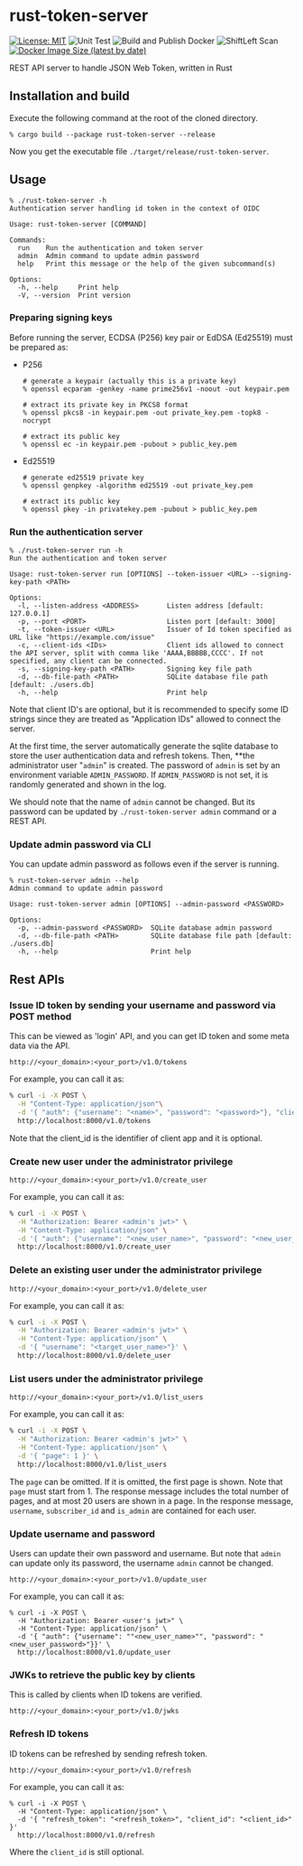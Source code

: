 # rust-token-server

[![License: MIT](https://img.shields.io/badge/License-MIT-blue.svg)](LICENSE)
![Unit Test](https://github.com/junkurihara/rust-token-server/actions/workflows/ci.yml/badge.svg)
![Build and Publish Docker](https://github.com/junkurihara/rust-token-server/actions/workflows/docker_build_push.yml/badge.svg)
![ShiftLeft Scan](https://github.com/junkurihara/rust-token-server/actions/workflows/shiftleft-analysis.yml/badge.svg)
[![Docker Image Size (latest by date)](https://img.shields.io/docker/image-size/jqtype/id-token-server)](https://hub.docker.com/r/jqtype/id-token-server)


REST API server to handle JSON Web Token, written in Rust

## Installation and build

Execute the following command at the root of the cloned directory.

```bash:
% cargo build --package rust-token-server --release
```

Now you get the executable file `./target/release/rust-token-server`.

## Usage

```bash:
% ./rust-token-server -h
Authentication server handling id token in the context of OIDC

Usage: rust-token-server [COMMAND]

Commands:
  run    Run the authentication and token server
  admin  Admin command to update admin password
  help   Print this message or the help of the given subcommand(s)

Options:
  -h, --help     Print help
  -V, --version  Print version
```

### Preparing signing keys

Before running the server, ECDSA (P256) key pair or EdDSA (Ed25519) must be prepared as:

- P256

    ```bash:
    # generate a keypair (actually this is a private key)
    % openssl ecparam -genkey -name prime256v1 -noout -out keypair.pem

    # extract its private key in PKCS8 format
    % openssl pkcs8 -in keypair.pem -out private_key.pem -topk8 -nocrypt

    # extract its public key
    % openssl ec -in keypair.pem -pubout > public_key.pem
    ```

- Ed25519

    ```bash:
    # generate ed25519 private key
    % openssl genpkey -algorithm ed25519 -out private_key.pem

    # extract its public key
    % openssl pkey -in privatekey.pem -pubout > public_key.pem
    ```

### Run the authentication server

```bash:
% ./rust-token-server run -h
Run the authentication and token server

Usage: rust-token-server run [OPTIONS] --token-issuer <URL> --signing-key-path <PATH>

Options:
  -l, --listen-address <ADDRESS>       Listen address [default: 127.0.0.1]
  -p, --port <PORT>                    Listen port [default: 3000]
  -t, --token-issuer <URL>             Issuer of Id token specified as URL like "https://example.com/issue"
  -c, --client-ids <IDs>               Client ids allowed to connect the API server, split with comma like 'AAAA,BBBBB,CCCC'. If not specified, any client can be connected.
  -s, --signing-key-path <PATH>        Signing key file path
  -d, --db-file-path <PATH>            SQLite database file path [default: ./users.db]
  -h, --help                           Print help
```

Note that client ID's are optional, but it is recommended to specify some ID strings since they are treated as "Application IDs" allowed to connect the server.

At the first time, the server automatically generate the sqlite database to store the user authentication data and refresh tokens. Then, **the administrator user "`admin`" is created. The password of `admin` is set by an environment variable `ADMIN_PASSWORD`. If `ADMIN_PASSWORD` is not set, it is randomly generated and shown in the log.

We should note that the name of `admin` cannot be changed. But its password can be updated by `./rust-token-server admin` command or a REST API.

### Update admin password via CLI

You can update admin password as follows even if the server is running.

```bash:
% rust-token-server admin --help
Admin command to update admin password

Usage: rust-token-server admin [OPTIONS] --admin-password <PASSWORD>

Options:
  -p, --admin-password <PASSWORD>  SQLite database admin password
  -d, --db-file-path <PATH>        SQLite database file path [default: ./users.db]
  -h, --help                       Print help
```

## Rest APIs

### Issue ID token by sending your username and password via POST method

This can be viewed as 'login' API, and you can get ID token and some meta data via the API.

```url:
http://<your_domain>:<your_port>/v1.0/tokens
```

For example, you can call it as:

```bash
% curl -i -X POST \
  -H "Content-Type: application/json"\
  -d '{ "auth": {"username": "<name>", "password": "<password>"}, "client_id": "<client_id>" }' \
  http://localhost:8000/v1.0/tokens
```

Note that the client_id is the identifier of client app and it is optional.

### Create new user under the administrator privilege

```url:
http://<your_domain>:<your_port>/v1.0/create_user
```

For example, you can call it as:

```bash
% curl -i -X POST \
  -H "Authorization: Bearer <admin's jwt>" \
  -H "Content-Type: application/json" \
  -d '{ "auth": {"username": "<new_user_name>", "password": "<new_user_password>"}}' \
  http://localhost:8000/v1.0/create_user
```

### Delete an existing user under the administrator privilege

```url:
http://<your_domain>:<your_port>/v1.0/delete_user
```

For example, you can call it as:

```bash
% curl -i -X POST \
  -H "Authorization: Bearer <admin's jwt>" \
  -H "Content-Type: application/json" \
  -d '{ "username": "<target_user_name>"}' \
  http://localhost:8000/v1.0/delete_user
```

### List users under the administrator privilege

```url:
http://<your_domain>:<your_port>/v1.0/list_users
```

For example, you can call it as:

```bash
% curl -i -X POST \
  -H "Authorization: Bearer <admin's jwt>" \
  -H "Content-Type: application/json" \
  -d '{ "page": 1 }' \
  http://localhost:8000/v1.0/list_users
```

The `page` can be omitted. If it is omitted, the first page is shown. Note that `page` must start from 1. The response message includes the total number of pages, and at most 20 users are shown in a page. In the response message, `username`, `subscriber_id` and `is_admin` are contained for each user.

### Update username and password

Users can update their own password and username. But note that `admin` can update only its password, the username `admin` cannot be changed.

```url:
http://<your_domain>:<your_port>/v1.0/update_user
```

For example, you can call it as:

```bash:
% curl -i -X POST \
  -H "Authorization: Bearer <user's jwt>" \
  -H "Content-Type: application/json" \
  -d '{ "auth": {"username": ""<new_user_name>"", "password": "<new_user_password>"}}' \
  http://localhost:8000/v1.0/update_user
```

### JWKs to retrieve the public key by clients

This is called by clients when ID tokens are verified.

```url:
http://<your_domain>:<your_port>/v1.0/jwks
```

### Refresh ID tokens

ID tokens can be refreshed by sending refresh token.

```bash:
http://<your_domain>:<your_port>/v1.0/refresh
```

For example, you can call it as:

```bash:
% curl -i -X POST \
  -H "Content-Type: application/json" \
  -d '{ "refresh_token": "<refresh_token>", "client_id": "<client_id>" }'
  http://localhost:8000/v1.0/refresh
```

Where the `client_id` is still optional.
